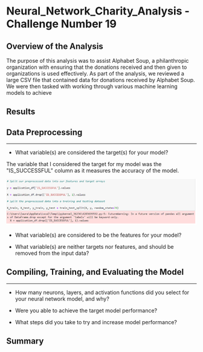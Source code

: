 # Neural_Network_Charity_Analysis - Challenge Number 19 

## Overview of the Analysis

The purpose of this analysis was to assist Alphabet Soup, a philanthropic organization with ensuring that the donations received and then given to organizations is used effectively.  As part of the analysis, we reviewed a large CSV file that contained data for donations received by Alphabet Soup.  We were then tasked with working through various machine learning models to achieve   

## Results

## Data Preprocessing

***

* What variable(s) are considered the target(s) for your model?

The variable that I considered the target for my model was the "IS_SUCCESSFUL" column as it measures the accuracy of the model.

![target_array.png](target_array.png)

* What variable(s) are considered to be the features for your model?

* What variable(s) are neither targets nor features, and should be removed from the input data?

## Compiling, Training, and Evaluating the Model

*** 

* How many neurons, layers, and activation functions did you select for your neural network model, and why?

* Were you able to achieve the target model performance?

* What steps did you take to try and increase model performance?


## Summary 
